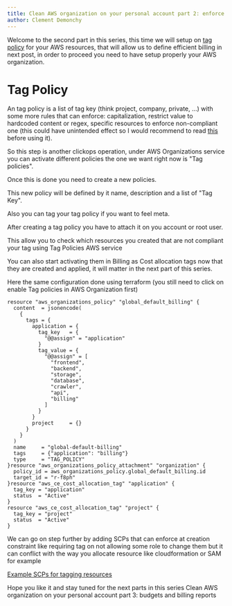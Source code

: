 ```yaml
---
title: Clean AWS organization on your personal account part 2: enforce tag policy
author: Clement Demonchy
---
```


Welcome to the second part in this series, this time we will setup on [tag policy](https://docs.aws.amazon.com/organizations/latest/userguide/orgs_manage_policies_tag-policies.html) for your AWS resources, that will allow us to define efficient billing in next post, in order to proceed you need to have setup properly your AWS organization.
<!--truncate-->

Tag Policy
==========

An tag policy is a list of tag key (think project, company, private, …) with some more rules that can enforce: capitalization, restrict value to hardcoded content or regex, specific resources to enforce non-compliant one (this could have unintended effect so I would recommend to read [this](https://docs.aws.amazon.com/organizations/latest/userguide/orgs_manage_policies_tag-policies-enforcement.html) before using it).

So this step is another clickops operation, under AWS Organizations service you can activate different policies the one we want right now is "Tag policies".

Once this is done you need to create a new policies.

This new policy will be defined by it name, description and a list of "Tag Key".

Also you can tag your tag policy if you want to feel meta.

After creating a tag policy you have to attach it on you account or root user.

This allow you to check which resources you created that are not compliant your tag using Tag Policies AWS service

You can also start activating them in Billing as Cost allocation tags now that they are created and applied, it will matter in the next part of this series.

Here the same configuration done using terraform (you still need to click on enable Tag policies in AWS Organization first)

```
resource "aws_organizations_policy" "global_default_billing" {  
  content  = jsonencode(  
    {  
      tags = {  
        application = {  
          tag_key   = {  
            "@@assign" = "application"  
          }  
          tag_value = {  
            "@@assign" = [  
              "frontend",  
              "backend",  
              "storage",  
              "database",  
              "crawler",  
              "api",  
              "billing"  
            ] 
          }  
        }  
        project     = {}  
      }  
    }  
  )  
  name     = "global-default-billing"  
  tags     = {"application": "billing"}  
  type     = "TAG_POLICY"  
}resource "aws_organizations_policy_attachment" "organization" {  
  policy_id = aws_organizations_policy.global_default_billing.id  
  target_id = "r-f8ph"  
}resource "aws_ce_cost_allocation_tag" "application" {  
  tag_key = "application"  
  status  = "Active"  
}  
resource "aws_ce_cost_allocation_tag" "project" {  
  tag_key = "project"  
  status  = "Active"  
}
```

We can go on step further by adding SCPs that can enforce at creation constraint like requiring tag on not allowing some role to change them but it can conflict with the way you allocate resource like cloudformation or SAM for example

[Example SCPs for tagging resources](https://docs.aws.amazon.com/organizations/latest/userguide/orgs_manage_policies_scps_examples_tagging.html?source=post_page-----4022d451d24--------------------------------#example-require-tag-on-create)

Hope you like it and stay tuned for the next parts in this series Clean AWS organization on your personal account part 3: budgets and billing reports
